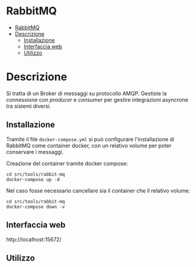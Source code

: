 # RabbitMQ

- [RabbitMQ](#rabbitmq)
- [Descrizione](#descrizione)
  - [Installazione](#installazione)
  - [Interfaccia web](#interfaccia-web)
  - [Utilizzo](#utilizzo)

# Descrizione

Si tratta di un Broker di messaggi su protocollo AMQP. Gestiste la connessione con _producer_ e _consumer_ per gestire integrazioni asyncrone tra sistemi diversi.

## Installazione

Tramite il file `docker-compose.yml` si può configurare l'installazione di RabbitMQ come container docker, con un relativo volume per poter conservare i messaggi.

Creazione del container tramite docker compose:

```shell
cd src/tools/rabbit-mq
docker-compose up -d
```

Nel caso fosse necessario cancellare sia il container che il relativo volume:

```shell
cd src/tools/rabbit-mq
docker-compose down -v
```

## Interfaccia web

http://localhost:15672/

## Utilizzo
